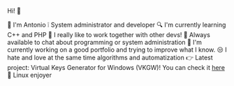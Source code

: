 Hi! 👋

🏫 I'm Antonio
❕ System administrator and developer 
🔍 I'm currently learning C++ and PHP
🌱 I really like to work together with other devs!
💬 Always available to chat about programming or system administration
🔭 I'm currently working on a good portfolio and trying to improve what I know.
😒 I hate and love at the same time algorithms and automatization
👉 Latest project: Virtual Keys Generator for Windows (VKGW)! You can check it [here](https://github.com/ToniCoding/VKGW)
💙 Linux enjoyer
